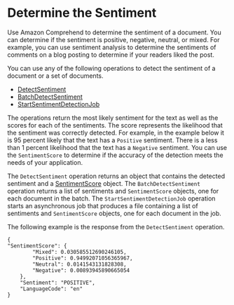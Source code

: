 # Determine the Sentiment<a name="how-sentiment"></a>

Use Amazon Comprehend to determine the sentiment of a document\. You can determine if the sentiment is positive, negative, neutral, or mixed\. For example, you can use sentiment analysis to determine the sentiments of comments on a blog posting to determine if your readers liked the post\.

You can use any of the following operations to detect the sentiment of a document or a set of documents\.
+ [DetectSentiment](API_DetectSentiment.md)
+ [BatchDetectSentiment](API_BatchDetectSentiment.md)
+ [StartSentimentDetectionJob](API_StartSentimentDetectionJob.md)

The operations return the most likely sentiment for the text as well as the scores for each of the sentiments\. The score represents the likelihood that the sentiment was correctly detected\. For example, in the example below it is 95 percent likely that the text has a `Positive` sentiment\. There is a less than 1 percent likelihood that the text has a `Negative` sentiment\. You can use the `SentimentScore` to determine if the accuracy of the detection meets the needs of your application\.

The `DetectSentiment` operation returns an object that contains the detected sentiment and a [SentimentScore](API_SentimentScore.md) object\. The `BatchDetectSentiment` operation returns a list of sentiments and `SentimentScore` objects, one for each document in the batch\. The `StartSentimentDetectionJob` operation starts an asynchronous job that produces a file containing a list of sentiments and `SentimentScore` objects, one for each document in the job\.

The following example is the response from the `DetectSentiment` operation\.

```
{
"SentimentScore": {
        "Mixed": 0.030585512690246105,
        "Positive": 0.94992071056365967,
        "Neutral": 0.0141543131828308,
        "Negative": 0.00893945890665054
    },
    "Sentiment": "POSITIVE",
    "LanguageCode": "en"
}
```